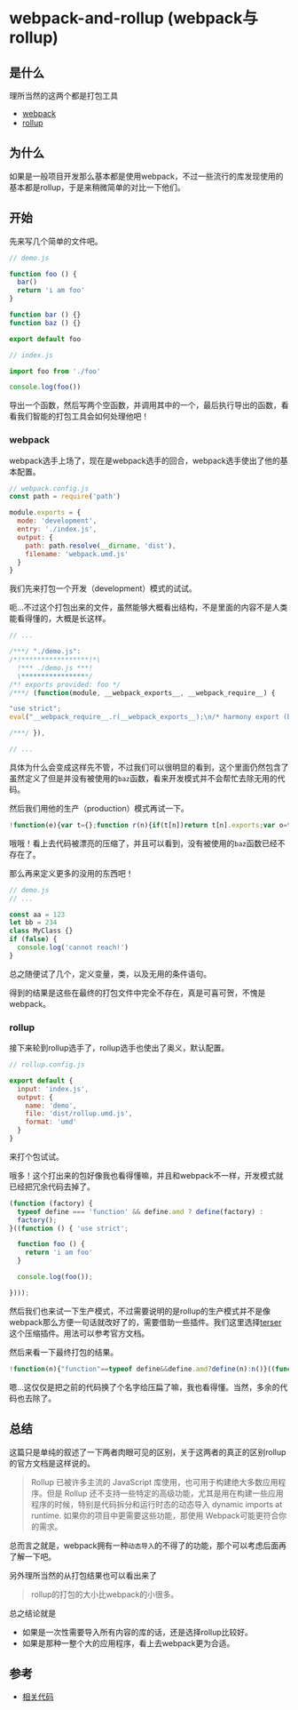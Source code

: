 # webpack-and-rollup (webpack与rollup)

## 是什么

理所当然的这两个都是打包工具

- [webpack](https://webpack.js.org/)
- [rollup](http://rollupjs.org/guide/en/)

## 为什么

如果是一般项目开发那么基本都是使用webpack，不过一些流行的库发现使用的基本都是rollup，于是来稍微简单的对比一下他们。

## 开始

先来写几个简单的文件吧。

```js
// demo.js

function foo () {
  bar()
  return 'i am foo'
}

function bar () {}
function baz () {}

export default foo
```

```js
// index.js

import foo from './foo'

console.log(foo())
```

导出一个函数，然后写两个空函数，并调用其中的一个，最后执行导出的函数，看看我们智能的打包工具会如何处理他吧！

### webpack

webpack选手上场了，现在是webpack选手的回合，webpack选手使出了他的基本配置。

```js
// webpack.config.js
const path = require('path')

module.exports = {
  mode: 'development',
  entry: './index.js',
  output: {
    path: path.resolve(__dirname, 'dist'),
    filename: 'webpack.umd.js'
  }
}
```

我们先来打包一个开发（development）模式的试试。

呃...不过这个打包出来的文件，虽然能够大概看出结构，不是里面的内容不是人类能看得懂的，大概是长这样。

```js
// ...

/***/ "./demo.js":
/*!*****************!*\
  !*** ./demo.js ***!
  \*****************/
/*! exports provided: foo */
/***/ (function(module, __webpack_exports__, __webpack_require__) {

"use strict";
eval("__webpack_require__.r(__webpack_exports__);\n/* harmony export (binding) */ __webpack_require__.d(__webpack_exports__, \"foo\", function() { return foo; });\nfunction foo () {\n  bar()\n  return 'i am foo'\n}\n\nfunction bar () {}\nfunction baz () {}\n\n \n\n//# sourceURL=webpack:///./demo.js?");

/***/ }),

// ...
```

具体为什么会变成这样先不管，不过我们可以很明显的看到，这个里面仍然包含了虽然定义了但是并没有被使用的`baz`函数，看来开发模式并不会帮忙去除无用的代码。

然后我们用他的生产（production）模式再试一下。

```js
!function(e){var t={};function r(n){if(t[n])return t[n].exports;var o=t[n]={i:n,l:!1,exports:{}};return e[n].call(o.exports,o,o.exports,r),o.l=!0,o.exports}r.m=e,r.c=t,r.d=function(e,t,n){r.o(e,t)||Object.defineProperty(e,t,{enumerable:!0,get:n})},r.r=function(e){"undefined"!=typeof Symbol&&Symbol.toStringTag&&Object.defineProperty(e,Symbol.toStringTag,{value:"Module"}),Object.defineProperty(e,"__esModule",{value:!0})},r.t=function(e,t){if(1&t&&(e=r(e)),8&t)return e;if(4&t&&"object"==typeof e&&e&&e.__esModule)return e;var n=Object.create(null);if(r.r(n),Object.defineProperty(n,"default",{enumerable:!0,value:e}),2&t&&"string"!=typeof e)for(var o in e)r.d(n,o,function(t){return e[t]}.bind(null,o));return n},r.n=function(e){var t=e&&e.__esModule?function(){return e.default}:function(){return e};return r.d(t,"a",t),t},r.o=function(e,t){return Object.prototype.hasOwnProperty.call(e,t)},r.p="",r(r.s=0)}([function(e,t,r){"use strict";r.r(t),console.log("i am foo")}]);
```

哦哦！看上去代码被漂亮的压缩了，并且可以看到，没有被使用的`baz`函数已经不存在了。

那么再来定义更多的没用的东西吧！

```js
// demo.js
// ...

const aa = 123
let bb = 234
class MyClass {}
if (false) {
  console.log('cannot reach!')
}
```

总之随便试了几个，定义变量，类，以及无用的条件语句。

得到的结果是这些在最终的打包文件中完全不存在，真是可喜可贺，不愧是webpack。

### rollup

接下来轮到rollup选手了，rollup选手也使出了奥义，默认配置。

```js
// rollup.config.js

export default {
  input: 'index.js',
  output: {
    name: 'demo',
    file: 'dist/rollup.umd.js',
    format: 'umd'
  }
}
```

来打个包试试。

哦多！这个打出来的包好像我也看得懂嘛，并且和webpack不一样，开发模式就已经把冗余代码去掉了。

```js
(function (factory) {
  typeof define === 'function' && define.amd ? define(factory) :
  factory();
}((function () { 'use strict';

  function foo () {
    return 'i am foo'
  }

  console.log(foo());

})));
```

然后我们也来试一下生产模式，不过需要说明的是rollup的生产模式并不是像webpack那么方便一句话就改好了的，需要借助一些插件。我们这里选择[terser](https://github.com/TrySound/rollup-plugin-terser)这个压缩插件。用法可以参考官方文档。

然后来看一下最终打包的结果。

```js
!function(n){"function"==typeof define&&define.amd?define(n):n()}((function(){"use strict";console.log("i am foo")}));
```

嗯...这仅仅是把之前的代码换了个名字给压扁了嘛，我也看得懂。当然，多余的代码也去除了。

## 总结

这篇只是单纯的叙述了一下两者肉眼可见的区别，关于这两者的真正的区别rollup的官方文档是这样说的。

> Rollup 已被许多主流的 JavaScript 库使用，也可用于构建绝大多数应用程序。但是 Rollup 还不支持一些特定的高级功能，尤其是用在构建一些应用程序的时候，特别是代码拆分和运行时态的动态导入 dynamic imports at runtime. 如果你的项目中更需要这些功能，那使用 Webpack可能更符合你的需求。

总而言之就是，webpack拥有一种`动态导入`的不得了的功能，那个可以考虑后面再了解一下吧。

另外理所当然的从打包结果也可以看出来了

> rollup的打包的大小比webpack的小很多。

总之结论就是

- 如果是一次性需要导入所有内容的库的话，还是选择rollup比较好。
- 如果是那种一整个大的应用程序，看上去webpack更为合适。

## 参考

- [相关代码](../../code/Node/webpack-and-rollup)
